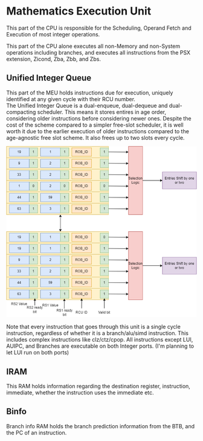 # Mathematics Execution Unit

This part of the CPU is responsible for the Scheduling, Operand Fetch and Execution of most integer operations.

This part of the CPU alone executes all non-Memory and non-System operations including branches, and executes all instructions from the PSX extension, Zicond, Zba, Zbb, and Zbs.

## Unified Integer Queue
This part of the MEU holds instructions due for execution, uniquely identified at any given cycle with their RCU number.\
The Unified Integer Queue is a dual-enqueue, dual-dequeue and dual-compacting scheduler. This means it stores entires in age order, considering older instructions before considering newer ones. Despite the cost of the scheme compared to a simpler free-slot scheduler, it is well worth it due to the earlier execution of older instructions compared to the age-agnostic free slot scheme. It also frees up to two slots every cycle.

![Stylised Scheduler](scheduler.drawio.png)

Note that every instruction that goes through this unit is a single cycle instruction, regardless of whether it is a branch/alu/simd instruction. This includes complex instructions like clz/ctz/cpop. All instructions except LUI, AUIPC, and Branches are executable on both Integer ports. (I'm planning to let LUI run on both ports)

## IRAM
This RAM holds information regarding the destination register, instruction, immediate, whether the instruction uses the immediate etc.

## Binfo
Branch info RAM holds the branch prediction information from the BTB, and the PC of an instruction.
